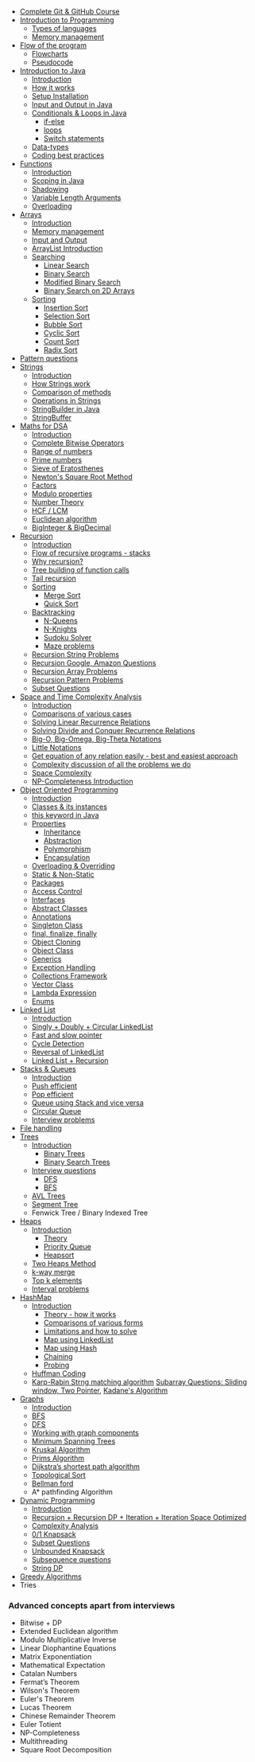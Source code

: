 - [Complete Git & GitHub Course](https://youtu.be/apGV9Kg7ics)
- [Introduction to Programming](https://youtu.be/wn49bJOYAZM)
    - [Types of languages](https://youtu.be/wn49bJOYAZM?t=171)
    - [Memory management](https://youtu.be/wn49bJOYAZM?t=1488)
- [Flow of the program](https://youtu.be/lhELGQAV4gg)
    - [Flowcharts](https://youtu.be/lhELGQAV4gg)
    - [Pseudocode](https://youtu.be/lhELGQAV4gg?t=715)
- [Introduction to Java](https://youtu.be/4EP8YzcN0hQ)
    - [Introduction](https://youtu.be/4EP8YzcN0hQ)
    - [How it works](https://youtu.be/4EP8YzcN0hQ?t=93)
    - [Setup Installation](https://youtu.be/4EP8YzcN0hQ?t=1486)
    - [Input and Output in Java](https://youtu.be/TAtrPoaJ7gc)
    - [Conditionals & Loops in Java](https://youtu.be/ldYLYRNaucM?t=88)
        - [if-else](https://youtu.be/ldYLYRNaucM?t=88)
        - [loops](https://youtu.be/ldYLYRNaucM?t=440)
        - [Switch statements](https://youtu.be/mA23x39DjbI)
    - [Data-types](https://youtu.be/TAtrPoaJ7gc?t=2800)
    - [Coding best practices](https://youtu.be/waGfV-IoOt8)
- [Functions](https://youtu.be/vvanI8NRlSI)
    - [Introduction](https://youtu.be/vvanI8NRlSI)
    - [Scoping in Java](https://youtu.be/vvanI8NRlSI?t=2801)
    - [Shadowing](https://youtu.be/vvanI8NRlSI?t=3584)
    - [Variable Length Arguments](https://youtu.be/vvanI8NRlSI?t=4013)
    - [Overloading](https://youtu.be/vvanI8NRlSI?t=4327)
- [Arrays](https://youtu.be/n60Dn0UsbEk)
    - [Introduction](https://youtu.be/n60Dn0UsbEk)
    - [Memory management](https://youtu.be/n60Dn0UsbEk?t=632)
    - [Input and Output](https://youtu.be/n60Dn0UsbEk?t=1675)
    - [ArrayList Introduction](https://youtu.be/n60Dn0UsbEk?t=4868)
    - [Searching](https://youtu.be/_HRA37X8N_Q)
        - [Linear Search](https://youtu.be/_HRA37X8N_Q)
        - [Binary Search](https://youtu.be/f6UU7V3szVw)
        - [Modified Binary Search](https://youtu.be/f6UU7V3szVw?t=2508)
        - [Binary Search on 2D Arrays](https://www.youtube.com/watch?v=enI_KyGLYPo)
    - [Sorting](https://youtu.be/By_5-RRqVeE)
        - [Insertion Sort](https://youtu.be/By_5-RRqVeE)
        - [Selection Sort](https://youtu.be/Nd4SCCIHFWk)
        - [Bubble Sort](https://youtu.be/F5MZyqRp_IM)
        - [Cyclic Sort](https://youtu.be/JfinxytTYFQ)
        - [Count Sort](https://youtu.be/FOo820lJV1Y)
        - [Radix Sort](https://youtu.be/mLi6VQDqAOs)
- [Pattern questions](https://youtu.be/lsOOs5J8ycw)
- [Strings](https://www.youtube.com/watch?v=zL1DPZ0Ovlo)
    - [Introduction](https://www.youtube.com/watch?v=zL1DPZ0Ovlo)
    - [How Strings work](https://youtu.be/zL1DPZ0Ovlo?t=216)
    - [Comparison of methods](https://youtu.be/zL1DPZ0Ovlo?t=977)
    - [Operations in Strings](https://youtu.be/zL1DPZ0Ovlo?t=1681)
    - [StringBuilder in Java](https://youtu.be/zL1DPZ0Ovlo?t=4199)
    - [StringBuffer](https://www.youtube.com/watch?v=YFZai3fPUQI)
- [Maths for DSA](https://youtu.be/fzip9Aml6og)
    - [Introduction](https://youtu.be/fzip9Aml6og?t=20)
    - [Complete Bitwise Operators](https://youtu.be/fzip9Aml6og?t=95)
    - [Range of numbers](https://youtu.be/fzip9Aml6og?t=4169)
    - [Prime numbers](https://youtu.be/lmSpZ0bjCyQ?t=57)
    - [Sieve of Eratosthenes](https://youtu.be/lmSpZ0bjCyQ?t=850)
    - [Newton's Square Root Method](https://youtu.be/lmSpZ0bjCyQ?t=1989)
    - [Factors](https://youtu.be/lmSpZ0bjCyQ?t=3004)
    - [Modulo properties](https://youtu.be/lmSpZ0bjCyQ?t=3980)
    - [Number Theory](https://youtu.be/lmSpZ0bjCyQ?t=4405)
    - [HCF / LCM](https://youtu.be/lmSpZ0bjCyQ?t=5110)
    - [Euclidean algorithm](https://youtu.be/lmSpZ0bjCyQ?t=5520)
    - [BigInteger & BigDecimal](https://www.youtube.com/watch?v=lHtoypC-4Ps)
- [Recursion](https://www.youtube.com/playlist?list=PL9gnSGHSqcnp39cTyB1dTZ2pJ04Xmdrod)
    - [Introduction](https://youtu.be/M2uO2nMT0Bk)
    - [Flow of recursive programs - stacks](https://youtu.be/M2uO2nMT0Bk?t=2124)
    - [Why recursion?](https://youtu.be/M2uO2nMT0Bk?t=2708)
    - [Tree building of function calls](https://youtu.be/M2uO2nMT0Bk?t=3033)
    - [Tail recursion](https://youtu.be/M2uO2nMT0Bk?t=4308)
    - [Sorting](https://www.youtube.com/playlist?list=PL9gnSGHSqcnq-9CXLt9DsInytRMLoyZQ_)
        - [Merge Sort](https://youtu.be/iKGAgWdgoRk)
        - [Quick Sort](https://www.youtube.com/watch?v=Z8svOqamag8&list=PL9gnSGHSqcnr_DxHsP7AW9ftq0AtAyYqJ&index=27)
    - [Backtracking](https://youtu.be/zg5v2rlV1tM)
        - [N-Queens](https://youtu.be/nC1rbW2YSz0)
        - [N-Knights](https://youtu.be/nC1rbW2YSz0?t=2342)
        - [Sudoku Solver](https://youtu.be/nC1rbW2YSz0?t=3190)
        - [Maze problems](https://www.youtube.com/watch?v=zg5v2rlV1tM)
    - [Recursion String Problems](https://youtu.be/gdifkIwCJyg)
    - [Recursion Google, Amazon Questions](https://youtu.be/9ByWqPzfXDU)
    - [Recursion Array Problems](https://youtu.be/sTdiMLom00U)
    - [Recursion Pattern Problems](https://youtu.be/ymgnIIclCF0)
    - [Subset Questions](https://youtu.be/9ByWqPzfXDU)
- [Space and Time Complexity Analysis](https://youtu.be/mV3wrLBbuuE)
    - [Introduction](https://youtu.be/mV3wrLBbuuE)
    - [Comparisons of various cases](https://youtu.be/mV3wrLBbuuE?t=1039)
    - [Solving Linear Recurrence Relations](https://youtu.be/mV3wrLBbuuE?t=6252)
    - [Solving Divide and Conquer Recurrence Relations](https://youtu.be/mV3wrLBbuuE?t=4609)
    - [Big-O, Big-Omega, Big-Theta Notations](https://youtu.be/mV3wrLBbuuE?t=2271)
    - [Little Notations](https://youtu.be/mV3wrLBbuuE?t=2960)
    - [Get equation of any relation easily - best and easiest approach](https://youtu.be/mV3wrLBbuuE?t=8189)
    - [Complexity discussion of all the problems we do](https://youtu.be/mV3wrLBbuuE?t=3866)
    - [Space Complexity](https://youtu.be/mV3wrLBbuuE?t=3330)
    - [NP-Completeness Introduction](https://youtu.be/mV3wrLBbuuE?t=8695)
- [Object Oriented Programming](https://www.youtube.com/playlist?list=PL9gnSGHSqcno1G3XjUbwzXHL8_EttOuKk)
    - [Introduction](https://www.youtube.com/watch?v=BSVKUk58K6U)
    - [Classes & its instances](https://youtu.be/BSVKUk58K6U?t=467)
    - [this keyword in Java](https://youtu.be/BSVKUk58K6U?t=3380)
    - [Properties](https://www.youtube.com/watch?v=46T2wD3IuhM)
        - [Inheritance](https://youtu.be/46T2wD3IuhM?t=146)
        - [Abstraction](https://youtu.be/46T2wD3IuhM?t=7102)
        - [Polymorphism](https://youtu.be/46T2wD3IuhM?t=4226)
        - [Encapsulation](https://youtu.be/46T2wD3IuhM?t=7022)
    - [Overloading & Overriding](https://youtu.be/46T2wD3IuhM?t=4834)
    - [Static & Non-Static](https://youtu.be/_Ya6CN13t8k?t=1137)
    - [Packages](https://youtu.be/_Ya6CN13t8k?t=182)
    - [Access Control](https://youtu.be/W145DXs8fFg)
    - [Interfaces](https://youtu.be/rgHZa7-Dibg?t=1510)
    - [Abstract Classes](https://youtu.be/rgHZa7-Dibg?t=68)
    - [Annotations](https://youtu.be/rgHZa7-Dibg?t=3438)
    - [Singleton Class](https://youtu.be/_Ya6CN13t8k?t=4240) 
    - [final, finalize, finally](https://youtu.be/46T2wD3IuhM?t=6317)
    - [Object Cloning](https://youtu.be/OY2lPr8h93U?t=4352)
    - [Object Class](https://youtu.be/W145DXs8fFg?t=1943)
    - [Generics](https://www.youtube.com/watch?v=OY2lPr8h93U)
    - [Exception Handling](https://youtu.be/OY2lPr8h93U?t=3405)
    - [Collections Framework](https://youtu.be/9ogGan-R1pc?t=49)
    - [Vector Class](https://youtu.be/9ogGan-R1pc?t=668)
    - [Lambda Expression](https://youtu.be/OY2lPr8h93U?t=2894) 
    - [Enums](https://youtu.be/9ogGan-R1pc?t=909)
- [Linked List](https://youtu.be/58YbpRDc4yw)
    - [Introduction](https://youtu.be/58YbpRDc4yw)
    - [Singly + Doubly + Circular LinkedList](https://youtu.be/58YbpRDc4yw)
    - [Fast and slow pointer](https://youtu.be/70tx7KcMROc)
    - [Cycle Detection](https://youtu.be/70tx7KcMROc)
    - [Reversal of LinkedList](https://youtu.be/70tx7KcMROc)
    - [Linked List + Recursion](https://youtu.be/70tx7KcMROc)
- [Stacks & Queues](https://www.youtube.com/watch?v=rHQI4mrJ3cg)
    - [Introduction](https://www.youtube.com/watch?v=rHQI4mrJ3cg)
    - [Push efficient](https://www.youtube.com/watch?v=rHQI4mrJ3cg)
    - [Pop efficient](https://www.youtube.com/watch?v=rHQI4mrJ3cg)
    - [Queue using Stack and vice versa](https://www.youtube.com/watch?v=rHQI4mrJ3cg)
    - [Circular Queue](https://www.youtube.com/watch?v=rHQI4mrJ3cg)
    - [Interview problems](https://www.youtube.com/watch?v=S9LUYztYLu4)
- [File handling](https://www.youtube.com/watch?v=b35mlSPOlJg)
- [Trees](https://www.youtube.com/playlist?list=PL9gnSGHSqcnqfctdbCQKaw5oZ9Up2cmsq)
    - [Introduction](https://www.youtube.com/watch?v=4s1Tcvm00pA)
      - [Binary Trees](https://www.youtube.com/watch?v=4s1Tcvm00pA)
      - [Binary Search Trees](https://www.youtube.com/watch?v=4s1Tcvm00pA)
    - [Interview questions](https://www.youtube.com/watch?v=9D-vP-jcc-Y)
      - [DFS](https://www.youtube.com/watch?v=9D-vP-jcc-Y)
      - [BFS](https://www.youtube.com/watch?v=9D-vP-jcc-Y)
    - [AVL Trees](https://www.youtube.com/watch?v=CVA85JuJEn0)
    - [Segment Tree](https://www.youtube.com/watch?v=ciHThtTVNto)
    - Fenwick Tree / Binary Indexed Tree
- [Heaps](https://youtu.be/Qf-TDPr0nYw)
    - [Introduction](https://youtu.be/Qf-TDPr0nYw)
        - [Theory](https://youtu.be/Qf-TDPr0nYw)
        - [Priority Queue](https://youtu.be/Qf-TDPr0nYw)
        - [Heapsort](https://youtu.be/Qf-TDPr0nYw)
    - [Two Heaps Method](https://youtu.be/Qf-TDPr0nYw)
    - [k-way merge](https://youtu.be/Qf-TDPr0nYw)
    - [Top k elements](https://youtu.be/Qf-TDPr0nYw)
    - [Interval problems](https://youtu.be/Qf-TDPr0nYw)
- [HashMap](https://youtu.be/XLbvmMz8Fr8)
    - [Introduction](https://youtu.be/XLbvmMz8Fr8)
        - [Theory - how it works](https://youtu.be/XLbvmMz8Fr8)
        - [Comparisons of various forms](https://youtu.be/XLbvmMz8Fr8)
        - [Limitations and how to solve](https://youtu.be/XLbvmMz8Fr8)
        - [Map using LinkedList](https://youtu.be/XLbvmMz8Fr8)
        - [Map using Hash](https://youtu.be/XLbvmMz8Fr8)
        - [Chaining](https://youtu.be/XLbvmMz8Fr8)
        - [Probing](https://youtu.be/XLbvmMz8Fr8)
    - [Huffman Coding](https://youtu.be/XLfgeaYHinM)
    - [Karp-Rabin Strng matching algorithm](https://youtu.be/swciWFPq3NE)
[Subarray Questions: Sliding window, Two Pointer](https://youtu.be/9kdHxplyl5I?si=Y6AsqwhQoK9Vk1Xb), [Kadane's Algorithm](https://youtu.be/AHZpyENo7k4?si=QZcv1s_s_VWrD7ku)
- [Graphs](https://youtu.be/M3_pLsDdeuU?si=gcTJsfrMeV6Ixn09)
    - [Introduction](https://youtu.be/M3_pLsDdeuU?si=gcTJsfrMeV6Ixn09)
    - [BFS](https://youtu.be/-tgVpUgsQ5k?si=_uzQrpO-kGHdYCw0)
    - [DFS](https://youtu.be/Qzf1a--rhp8?si=oJmQH_mt4SdkCbHo)
    - [Working with graph components](https://youtu.be/lea-Wl_uWXY?si=qx6qV6lMbcRlINYT)
    - [Minimum Spanning Trees](https://youtu.be/ZSPjZuZWCME?si=YF9GRDTufZDFlGnO)
    - [Kruskal Algorithm](https://youtu.be/DMnDM_sxVig?si=ysUF8GhwccPQs-Nm)
    - [Prims Algorithm](https://youtu.be/mJcZjjKzeqk?si=9e8EciofZfczYUS3)
    - [Dijkstra’s shortest path algorithm](https://youtu.be/V6H1qAeB-l4?si=oSJmZ1RZJIqaSIpP)
    - [Topological Sort](https://youtu.be/5lZ0iJMrUMk?si=mGsL43AZrgVeXfQ2)
    - [Bellman ford](https://youtu.be/0vVofAhAYjc?si=GyIR-NoSEWaMM_7e)
    - A* pathfinding Algorithm
- [Dynamic Programming](https://youtu.be/tyB0ztf0DNY?si=a5iRSwJSaWgiUAtg)
    - [Introduction](https://youtu.be/tyB0ztf0DNY?si=a5iRSwJSaWgiUAtg)
    - [Recursion + Recursion DP + Iteration + Iteration Space Optimized](https://youtu.be/tyB0ztf0DNY?si=a5iRSwJSaWgiUAtg)
    - [Complexity Analysis](https://youtu.be/tyB0ztf0DNY?si=a5iRSwJSaWgiUAtg)
    - [0/1 Knapsack](https://youtu.be/GqOmJHQZivw?si=wEmhJpephPDQmacu)
    - [Subset Questions](https://youtu.be/fWX9xDmIzRI?si=S6cFuldUjSWPk7l_)
    - [Unbounded Knapsack](https://youtu.be/OgvOZ6OrJoY?si=3qAMIssbxAdkKSq-)
    - [Subsequence questions](https://youtu.be/fWX9xDmIzRI?si=S6cFuldUjSWPk7l_)
    - [String DP](https://youtu.be/OgvOZ6OrJoY?si=8lo1P-TKvWvrYEmP)
- [Greedy Algorithms](https://youtu.be/DIX2p7vb9co?si=Kff95ieGoWNbsfBo)
- Tries

### Advanced concepts apart from interviews 
- Bitwise + DP
- Extended Euclidean algorithm
- Modulo Multiplicative Inverse
- Linear Diophantine Equations
- Matrix Exponentiation
- Mathematical Expectation
- Catalan Numbers
- Fermat’s Theorem
- Wilson's Theorem
- Euler's Theorem
- Lucas Theorem
- Chinese Remainder Theorem
- Euler Totient
- NP-Completeness
- Multithreading
- Square Root Decomposition
